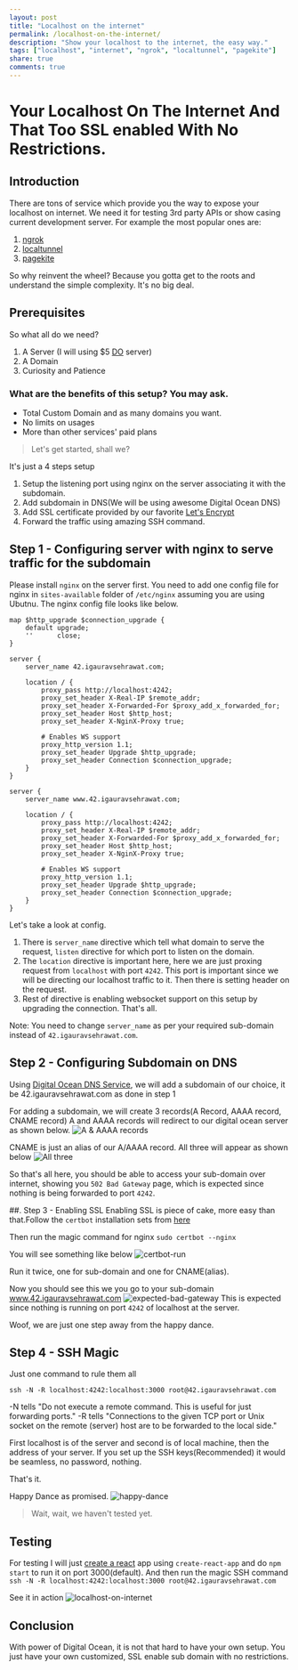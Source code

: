 ```yaml
---
layout: post
title: "Localhost on the internet"
permalink: /localhost-on-the-internet/
description: "Show your localhost to the internet, the easy way."
tags: ["localhost", "internet", "ngrok", "localtunnel", "pagekite"]
share: true
comments: true
---
```


# Your Localhost On The Internet And That Too SSL enabled With No Restrictions.

## Introduction
There are tons of service which provide you the way to expose your localhost on internet. We need it for testing 3rd party APIs or show casing current development server. For example the most popular ones are:
1. [ngrok](https://ngrok.com/)
2. [localtunnel](https://localtunnel.github.io/www/)
3. [pagekite](https://pagekite.net/)

So why reinvent the wheel? Because you gotta get to the roots and understand the simple complexity. It's no big deal.

## Prerequisites
So what all do we need?
1. A Server (I will using $5 [DO](https://www.digitalocean.com/) server)
2. A Domain
3. Curiosity and Patience

### What are the benefits of this setup? You may ask.
+ Total Custom Domain and as many domains you want.
+ No limits on usages
+ More than other services' paid plans

> Let's get started, shall we?

It's just a 4 steps setup
1. Setup the listening port using nginx on the server associating it with the subdomain.
2. Add subdomain in DNS(We will be using awesome Digital Ocean DNS)
3. Add SSL certificate provided by our favorite [Let's Encrypt](https://letsencrypt.org/)
4. Forward the traffic using amazing SSH command.

## Step 1 - Configuring server with nginx to serve traffic for the subdomain
Please install `nginx` on the server first.
You need to add one config file for nginx in `sites-available` folder of `/etc/nginx` assuming you are using Ubutnu. The nginx config file looks like below.

```
map $http_upgrade $connection_upgrade {
    default upgrade;
    ''      close;
}

server {
    server_name 42.igauravsehrawat.com;

    location / {
        proxy_pass http://localhost:4242;
        proxy_set_header X-Real-IP $remote_addr;
        proxy_set_header X-Forwarded-For $proxy_add_x_forwarded_for;
        proxy_set_header Host $http_host;
        proxy_set_header X-NginX-Proxy true;

        # Enables WS support
        proxy_http_version 1.1;
        proxy_set_header Upgrade $http_upgrade;
        proxy_set_header Connection $connection_upgrade;
    }
}

server {
    server_name www.42.igauravsehrawat.com;

    location / {
        proxy_pass http://localhost:4242;
        proxy_set_header X-Real-IP $remote_addr;
        proxy_set_header X-Forwarded-For $proxy_add_x_forwarded_for;
        proxy_set_header Host $http_host;
        proxy_set_header X-NginX-Proxy true;

        # Enables WS support
        proxy_http_version 1.1;
        proxy_set_header Upgrade $http_upgrade;
        proxy_set_header Connection $connection_upgrade;
    }
}
```
Let's take a look at config.
1. There is `server_name` directive which tell what domain to serve the request, `listen` directive for which port to listen on the domain.
2. The `location` directive is important here, here we are just proxing request from `localhost` with port `4242`. This port is important since we will be directing our localhost traffic to it. Then there is setting header on the request.
3. Rest of directive is enabling websocket support on this setup by upgrading the connection. That's all.

Note: You need to change `server_name` as per your required sub-domain instead of `42.igauravsehrawat.com`.

## Step 2 - Configuring Subdomain on DNS
Using [Digital Ocean DNS Service](https://www.digitalocean.com/docs/networking/dns/how-to/manage-records/), we will add a subdomain of our choice, it be 42.igauravsehrawat.com as done in step 1

For adding a subdomain, we will create 3 records(A Record, AAAA record, CNAME record)
A and AAAA records will redirect to our digital ocean server as shown below.
![A & AAAA records](https://preview.ibb.co/iavxYo/Screen_Shot_2018_07_28_at_21_02_25.png)

CNAME is just an alias of our A/AAAA record. All three will appear as shown below
![All three](https://preview.ibb.co/ey6hzT/Screen_Shot_2018_07_28_at_21_03_03.png)

So that's all here, you should be able to access your sub-domain over internet, showing you `502 Bad Gateway` page, which is expected since nothing is being forwarded to port `4242`.


##. Step 3 - Enabling SSL
Enabling SSL is piece of cake, more easy than that.Follow the `certbot` installation sets from [here](https://certbot.eff.org/lets-encrypt/ubuntuxenial-nginx)

Then run the magic command for nginx
`sudo certbot --nginx`

You will see something like below
![certbot-run](https://preview.ibb.co/jgKVm8/Screen_Shot_2018_07_28_at_22_17_52.png)

Run it twice, one for sub-domain and one for CNAME(alias).

Now you should see this we you go to your sub-domain www.42.igauravsehrawat.com
![expected-bad-gateway](https://preview.ibb.co/jxi9Do/Screen_Shot_2018_07_28_at_22_29_50.png)
This is expected since nothing is running on port `4242` of localhost at the server.

Woof, we are just one step away from the happy dance.

## Step 4 - SSH Magic

Just one command to rule them all

`ssh -N -R localhost:4242:localhost:3000 root@42.igauravsehrawat.com`

-N tells "Do not execute a remote command.  This is useful for just forwarding ports."
-R tells "Connections to the given TCP port or Unix socket on the remote (server) host are to be forwarded to the local side."

First localhost is of the server and second is of local machine, then the address of your server. If you set up the SSH keys(Recommended) it would be seamless, no password, nothing.

That's it.

Happy Dance as promised.
![happy-dance](https://media1.tenor.com/images/88848d2067d622de8e4f314e28dc431a/tenor.gif)

> Wait, wait, we haven't tested yet.

## Testing

For testing I will just [create a react](https://github.com/facebook/create-react-app) app using `create-react-app` and do `npm start` to run it on port 3000(default).
And then run the magic SSH command
`ssh -N -R localhost:4242:localhost:3000 root@42.igauravsehrawat.com`

See it in action
![localhost-on-internet](https://preview.ibb.co/mhaAKT/localhost_on_internet.gif)

## Conclusion

With power of Digital Ocean, it is not that hard to have your own setup. You just have your own customized, SSL enable sub domain with no restrictions.
